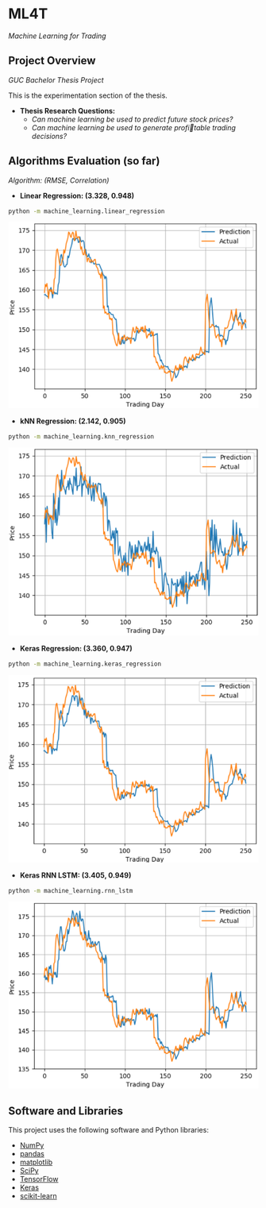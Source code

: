# ML4T
*Machine Learning for Trading*

## Project Overview
*GUC Bachelor Thesis Project*

This is the experimentation section of the thesis. 
* **Thesis Research Questions:**
  * *Can machine learning be used to predict future stock prices?*
  * *Can machine learning be used to generate profitable trading decisions?*

## Algorithms Evaluation (so far)
*Algorithm: (RMSE, Correlation)*
* <strong> Linear Regression: (3.328, 0.948)</strong>

```sh
python -m machine_learning.linear_regression
```
![Linear Regression](https://github.com/ahmedhamdi96/ML4T/blob/master/results/lin_reg.png)
* <strong> kNN Regression: (2.142, 0.905)</strong>

```sh
python -m machine_learning.knn_regression
```
![kNN Regression](https://github.com/ahmedhamdi96/ML4T/blob/master/results/knn.png)
* <strong> Keras Regression: (3.360, 0.947)</strong>

```sh
python -m machine_learning.keras_regression
```
![Keras Regression](https://github.com/ahmedhamdi96/ML4T/blob/master/results/keras_reg.png)
* <strong> Keras RNN LSTM: (3.405, 0.949)</strong>

```sh
python -m machine_learning.rnn_lstm
```
![Keras RNN LSTM](https://github.com/ahmedhamdi96/ML4T/blob/master/results/lstm.png)

## Software and Libraries
This project uses the following software and Python libraries:

* [NumPy](http://www.numpy.org/)
* [pandas](http://pandas.pydata.org/)
* [matplotlib](https://matplotlib.org/index.html)
* [SciPy](https://www.scipy.org/)
* [TensorFlow](https://www.tensorflow.org)
* [Keras](https://keras.io/)
* [scikit-learn](http://scikit-learn.org/stable/)